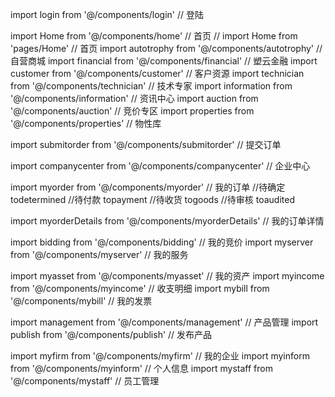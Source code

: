 import login from '@/components/login'    // 登陆

import Home from '@/components/home'    // 首页
// import Home from 'pages/Home'    // 首页
import autotrophy from '@/components/autotrophy'    // 自营商城
import financial from '@/components/financial'    // 塑云金融
import customer from '@/components/customer'    // 客户资源
import technician from '@/components/technician'    // 技术专家
import information from '@/components/information'    // 资讯中心
import auction from '@/components/auction'    // 竞价专区
import properties from '@/components/properties'    // 物性库

import submitorder from '@/components/submitorder'    // 提交订单

import companycenter from '@/components/companycenter'    // 企业中心

import myorder from '@/components/myorder'    // 我的订单
//待确定 todetermined
//待付款 topayment
//待收货 togoods
//待审核 toaudited

import myorderDetails from '@/components/myorderDetails'    // 我的订单详情

import bidding from '@/components/bidding'    // 我的竞价
import myserver from '@/components/myserver'    // 我的服务

import myasset from '@/components/myasset'    // 我的资产
import myincome from '@/components/myincome'    // 收支明细
import mybill from '@/components/mybill'    // 我的发票

import management from '@/components/management'    // 产品管理
import publish from '@/components/publish'    // 发布产品

import myfirm from '@/components/myfirm'    // 我的企业
import myinform from '@/components/myinform'    // 个人信息
import mystaff from '@/components/mystaff'    // 员工管理